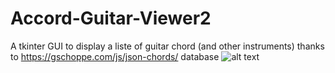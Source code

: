 # Accord-Guitar-Viewer2
A tkinter GUI to display a liste of guitar chord (and other instruments)
thanks to https://gschoppe.com/js/json-chords/ database
![alt text](https://raw.githubusercontent.com/Daguhh/Accord-Guitar-Viewer2/master/Guitare_accords.png)
